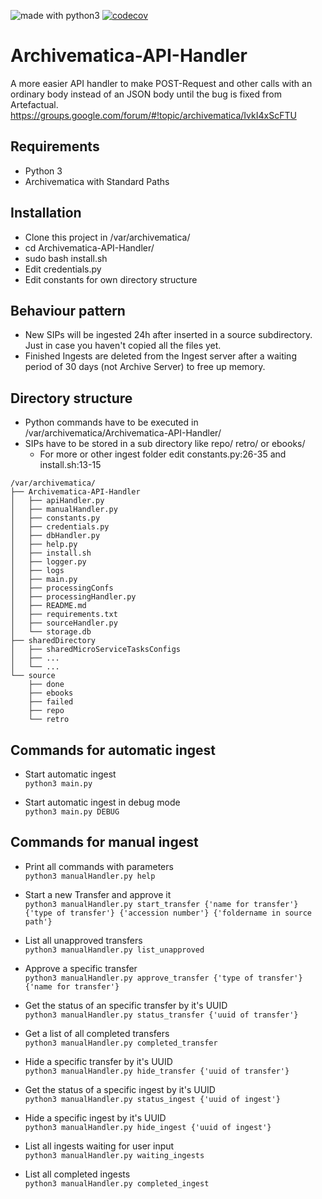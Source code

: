 ![made with python3](https://img.shields.io/badge/made%20with-python3-blue.svg) [![codecov](https://codecov.io/gh/BenjaminSimonis/Archivematica-API-Handler/branch/master/graph/badge.svg)](https://codecov.io/gh/BenjaminSimonis/Archivematica-API-Handler) 


# Archivematica-API-Handler 

A more easier API handler to make POST-Request and other calls with an ordinary body instead of an JSON body until the bug is fixed from Artefactual.
https://groups.google.com/forum/#!topic/archivematica/IvkI4xScFTU


## Requirements

- Python 3
- Archivematica with Standard Paths


## Installation

- Clone this project in /var/archivematica/
- cd Archivematica-API-Handler/
- sudo bash install.sh
- Edit credentials.py 
- Edit constants for own directory structure


## Behaviour pattern

- New SIPs will be ingested 24h after inserted in a source subdirectory. Just in case you haven't copied all the files yet.
- Finished Ingests are deleted from the Ingest server after a waiting period of 30 days (not Archive Server) to free up memory.


## Directory structure

- Python commands have to be executed in /var/archivematica/Archivematica-API-Handler/
- SIPs have to be stored in a sub directory like repo/ retro/ or ebooks/
  - For more or other ingest folder edit constants.py:26-35 and install.sh:13-15
```
/var/archivematica/
├── Archivematica-API-Handler
│   ├── apiHandler.py
│   ├── manualHandler.py
│   ├── constants.py
│   ├── credentials.py
│   ├── dbHandler.py
│   ├── help.py
│   ├── install.sh
│   ├── logger.py
│   ├── logs
│   ├── main.py
│   ├── processingConfs
│   ├── processingHandler.py
│   ├── README.md
│   ├── requirements.txt
│   ├── sourceHandler.py
│   └── storage.db
├── sharedDirectory
│   ├── sharedMicroServiceTasksConfigs
│   ├── ...
│   └── ...
└── source
    ├── done
    ├── ebooks
    ├── failed
    ├── repo
    └── retro
```

## Commands for automatic ingest

- Start automatic ingest\
```python3 main.py```

- Start automatic ingest in debug mode\
```python3 main.py DEBUG```


## Commands for manual ingest

- Print all commands with parameters\
```python3 manualHandler.py help```
  
- Start a new Transfer and approve it\
```python3 manualHandler.py start_transfer {'name for transfer'} {'type of transfer'} {'accession number'} {'foldername in source path'}``` 
  
- List all unapproved transfers\
```python3 manualHandler.py list_unapproved``` 
  
- Approve a specific transfer\
```python3 manualHandler.py approve_transfer {'type of transfer'} {'name for transfer'}```
  
- Get the status of an specific transfer by it's UUID\
```python3 manualHandler.py status_transfer {'uuid of transfer'}```
  
- Get a list of all completed transfers\
```python3 manualHandler.py completed_transfer```
  
- Hide a specific transfer by it's UUID\
```python3 manualHandler.py hide_transfer {'uuid of transfer'}```
  
- Get the status of a specific ingest by it's UUID\
```python3 manualHandler.py status_ingest {'uuid of ingest'}```
  
- Hide a specific ingest by it's UUID\
```python3 manualHandler.py hide_ingest {'uuid of ingest'}```

- List all ingests waiting for user input\
```python3 manualHandler.py waiting_ingests```

- List all completed ingests\
```python3 manualHandler.py completed_ingest```
